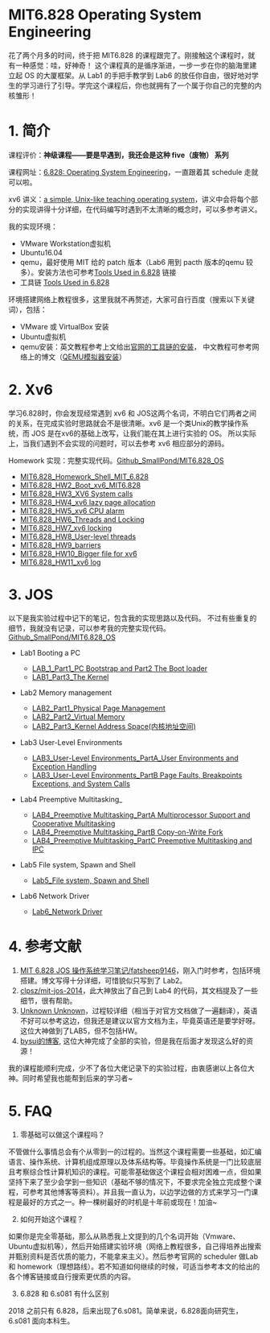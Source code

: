 
# MIT6.828 Operating System Engineering
花了两个月多的时间，终于把 MIT6.828 的课程跟完了。刚接触这个课程时，就有一种感觉：哇，好神奇！ 这个课程真的是循序渐进，一步一步在你的脑海里建立起 OS 的大厦框架。从 Lab1 的手把手教学到 Lab6 的放任你自由，很好地对学生的学习进行了引导。学完这个课程后，你也就拥有了一个属于你自己的完整的内核雏形！

# 1. 简介
课程评价：**神级课程——要是早遇到，我还会是这种 five（废物） 系列** 

课程网址：[6.828: Operating System Engineering](https://pdos.csail.mit.edu/6.828/2018/schedule.html)，一直跟着其 schedule 走就可以啦。

xv6 讲义：[a simple, Unix-like teaching operating system](https://pdos.csail.mit.edu/6.828/2018/xv6/book-rev11.pdf)，讲义中会将每个部分的实现讲得十分详细，在代码编写时遇到不太清晰的概念时，可以多参考讲义。

我的实现环境：
- VMware Workstation虚拟机
- Ubuntu16.04
- qemu，最好使用 MIT 给的 patch 版本（Lab6 用到 pacth 版本的qemu 较多）。安装方法也可参考[Tools Used in 6.828](https://pdos.csail.mit.edu/6.828/2018/tools.html) 链接
- 工具链 [Tools Used in 6.828](https://pdos.csail.mit.edu/6.828/2018/tools.html)

环境搭建网络上教程很多，这里我就不再赘述，大家可自行百度（搜索以下关键词），包括：

- VMware 或 VirtualBox 安装
- Ubuntu虚拟机
- qemu安装：英文教程参考上文给出[官网的工具链的安装](https://pdos.csail.mit.edu/6.828/2018/tools.html)， 中文教程可参考网络上的博文（[QEMU模拟器安装](https://www.cnblogs.com/gatsby123/p/9746193.html)）

# 2. Xv6
学习6.828时，你会发现经常遇到 xv6 和 JOS这两个名词，不明白它们两者之间的关系，在完成实验时思路就会不是很清晰。xv6 是一个类Unix的教学操作系统，而 JOS 是在xv6的基础上改写，让我们能在其上进行实验的 OS。 所以实际上，当我们遇到不会实现的问题时，可以去参考 xv6 相应部分的源码。

Homework 实现：完整实现代码。[Github_SmallPond/MIT6.828_OS](https://github.com/SmallPond/MIT6.828_OS/tree/master/xv6-public)

- [MIT6.828_Homework_Shell_MIT_6.828](https://blog.csdn.net/Small_Pond/article/details/90544379)
- [MIT6.828_HW2_Boot_xv6_MIT6.828](https://blog.csdn.net/Small_Pond/article/details/90665444)
- [MIT6.828_HW3_XV6 System calls](https://blog.csdn.net/Small_Pond/article/details/91345372)
- [ MIT6.828_HW4_xv6 lazy page allocation](https://blog.csdn.net/Small_Pond/article/details/91346550)
- [ MIT6.828_HW5_xv6 CPU alarm](https://blog.csdn.net/Small_Pond/article/details/92838818)
- [MIT6.828_HW6_Threads and Locking](https://blog.csdn.net/Small_Pond/article/details/92838852)
- [MIT6.828_HW7_xv6 locking](https://blog.csdn.net/Small_Pond/article/details/93200120)
- [MIT6.828_HW8_User-level threads](https://blog.csdn.net/Small_Pond/article/details/94600772)
- [MIT6.828_HW9_barriers](https://blog.csdn.net/Small_Pond/article/details/94968225)
- [MIT6.828_HW10_Bigger file for xv6](https://blog.csdn.net/Small_Pond/article/details/95009224)
- [MIT6.828_HW11_xv6 log](https://blog.csdn.net/Small_Pond/article/details/95210975)

# 3. JOS
以下是我实验过程中记下的笔记，包含我的实现思路以及代码。 不过有些重复的细节，我就没有记录，可以参考我的完整实现代码。[Github_SmallPond/MIT6.828_OS](https://github.com/SmallPond/MIT6.828_OS)

- Lab1 Booting a PC
    - [ LAB_1_Part1_PC Bootstrap and Part2 The Boot loader](https://www.dingmos.com/index.php/archives/3/)
    - [LAB1_Part3_The Kernel](https://www.dingmos.com/index.php/archives/4/)
- Lab2 Memory management
    - [LAB2_Part1_Physical Page Management](https://www.dingmos.com/index.php/archives/5/)
    - [LAB2_Part2_Virtual Memory](https://www.dingmos.com/index.php/archives/6/)
    - [ LAB2_Part3_Kernel Address Space(内核地址空间)](https://www.dingmos.com/index.php/archives/7/)
- Lab3 User-Level Environments
    - [LAB3_User-Level Environments_PartA_User Environments and Exception Handling](https://www.dingmos.com/index.php/archives/8/)
    - [LAB3_User-Level Environments_PartB Page Faults, Breakpoints Exceptions, and System Calls](https://www.dingmos.com/index.php/archives/9/)

- Lab4 Preemptive Multitasking_
    - [LAB4_Preemptive Multitasking_PartA Multiprocessor Support and Cooperative Multitasking](https://www.dingmos.com/index.php/archives/10/)
    - [LAB4_Preemptive Multitasking_PartB Copy-on-Write Fork](https://www.dingmos.com/index.php/archives/11/)
    - [LAB4_Preemptive Multitasking_PartC Preemptive Multitasking and IPC](https://www.dingmos.com/index.php/archives/12/)
- Lab5 File system, Spawn and Shell
    - [Lab5_File system, Spawn and Shell](https://www.dingmos.com/index.php/archives/13/)
- Lab6 Network Driver
    - [Lab6_Network Driver](https://www.dingmos.com/index.php/archives/14/)


# 4. 参考文献
1. [MIT 6.828 JOS 操作系统学习笔记/fatsheep9146](https://www.cnblogs.com/fatsheep9146/category/769143.html)，刚入门时参考，包括环境搭建。博文写得十分详细，可惜貌似只写到了 Lab2。
2.  [clpsz/mit-jos-2014](https://github.com/clpsz/mit-jos-2014)，此大神放出了自己到 Lab4 的代码，其文档提及了一些细节，很有帮助。
3. [Unknown Unknown](https://buweilv.github.io/categories/OS/)，过程较详细（相当于对官方文档做了一遍翻译），英语不好可以参考这边，但我还是建议以官方文档为主，毕竟英语还是要学好呀。这位大神做到了LAB5，但不包括HW。
4. [bysui的博客](https://blog.csdn.net/bysui/article/category/6232831), 这位大神完成了全部的实验，但是我在后面才发现这么好的资源！

我的课程能顺利完成，少不了各位大佬记录下的实验过程，由衷感谢以上各位大神。同时希望我也能帮到后来的学习者~

# 5. FAQ
1. 零基础可以做这个课程吗？

不管做什么事情总会有个从零到一的过程的。当然这个课程需要一些基础，如汇编语言、操作系统、计算机组成原理以及体系结构等。毕竟操作系统是一门比较底层且考察综合性计算机知识的课程。可能零基础做这个课程会相对困难一点，但如果坚持下来了至少会学到一些知识（基础不够的情况下，不要求完全独立完成整个课程，可参考其他博客等资料）。并且我一直认为，以边学边做的方式来学习一门课程是最好的方式之一。种一棵树最好的时机是十年前或现在！加油~

2. 如何开始这个课程？

如果你是完全零基础，那么从熟悉我上文提到的几个名词开始（Vmware、Ubuntu虚拟机等），然后开始搭建实验环境（网络上教程很多，自己得培养出搜索并甄别资料是否优质的能力，不能拿来主义）。然后参考官网的 scheduler 做Lab 和 homework（理想路线）。若不知道如何继续的时候，可适当参考本文的给出的各个博客链接或自行搜索更优质的内容。

3. 6.828 和 6.s081 有什么区别

2018 之前只有 6.828，后来出现了6.s081。简单来说，6.828面向研究生，6.s081 面向本科生。
